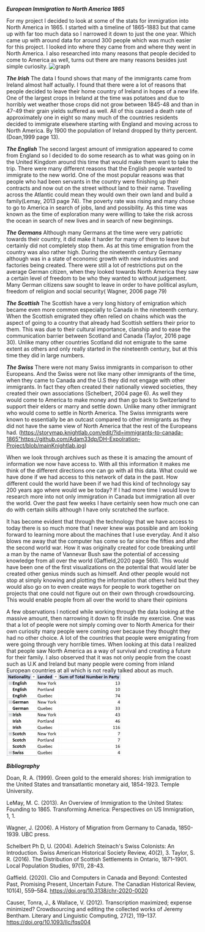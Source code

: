 **_European Immigration to North America 1865_**

For my project I decided to look at some of the stats for immigration into North America in 1865. I started with a timeline of 1865-1883 but that came up with far too much data so I narrowed it down to just the one year. Which came up with around data for around 300 people which was much easier for this project. I looked into where they came from and where they went in North America. I also researched into many reasons that people decided to come to America as well, turns out there are many reasons besides just simple curiosity.
![graph](https://github.com/Adam33dp/DH-Exploration-Exercise/blob/main/Immigration%20Graph.jpg)

**_The Irish_**
The data I found shows that many of the immigrants came from Ireland almost half actually. I found that there were a lot of reasons that people decided to leave their home country of Ireland in hopes of a new life. One of the largest crops in Ireland at the time was potatoes and due to horribly wet weather those crops did not grow between 1845-48 and than in 47-49 their grain yields suffered as well. All of this caused a death rate of approximately one in eight so many much of the countries residents decided to immigrate elsewhere starting with England and moving across to North America. By 1900 the population of Ireland dropped by thirty percent.(Doan,1999 page 13).

**_The English_**
The second largest amount of immigration appeared to come from England so I decided to do some research as to what was going on in the United Kingdom around this time that would make them want to take the trip. There were many different reasons that the English people wanted to immigrate to the new world. One of the most popular reasons was that people who had been servants in the country were finishing up their contracts and now out on the street without land to their name. Travelling across the Atlantic could mean  they  would own their own land and build a family(Lemay, 2013 page 74). The poverty rate was rising and many chose to go to America in search of jobs, land and possibility. As this time was known as the time of exploration many were willing to take the risk across the ocean in search of new lives and in search of new beginnings.

**_The Germans_**
Although many Germans at the time were very patriotic towards their country, it did make it harder for many of them to leave but certainly did not completely stop them. As at this time emigration from the country was also rather high. During the nineteenth century Germany although was in a state of economic growth with new industries and factories being created. There were still a lot of restrictions put on the average German citizen, when they looked towards North America they saw a certain level of freedom to be who they wanted to without judgement. Many German citizens saw sought to leave in order to have political asylum, freedom of religion and social security( Wagner, 2006 page 79)

**_The Scottish_**
The Scottish have a very long history of emigration which became even more common especially to Canada in the nineteenth century. When the Scottish emigrated they often relied on chains which was the aspect of going to a country that already had Scottish settlers their prior to them. This was due to their cultural importance, clanship and to ease the communication barrier between Scotland and Canada (Taylor, 2016 page 30). Unlike many other countries Scotland did not emigrate to the same extent as others and only really started in the nineteenth century, but at this time they did in large numbers.


**_The Swiss_**
There were not many Swiss immigrants in comparison to other Europeans. And the Swiss were not like many other immigrants of the time, when they came to Canada and the U.S they did not engage with other immigrants. In fact they often created their nationally viewed societies, they created their own associations (Schelbert, 2004 page 6). As well they would come to America to make money and than go back to Switzerland to support their elders or marry and settle down. Unlike many other immigrant who would come to settle in North America. The Swiss immigrants were known to essentially be an outcast compared to other immigrants as they did not have the same view of North America that the rest of the Europeans had.
 (https://storymap.knightlab.com/edit/?id=immigrants-to-canada-1865"https://github.com/Adam33dp/DH-Expolration-Project/blob/mainKnightlab.jpg)


When we look through archives such as these it is amazing the amount of information we now have access to. With all this information it makes me think of the different directions one can go with all this data. What could we have done if we had access to this network of data in the past. How different could the world have been if we had this kind of technology say 200 years ago where would we be today? If I had more time I would love to research more into not only immigration in Canada but immigration all over the world. Over the past few weeks I have certainly seen how much one can do with certain skills although I have only scratched the surface.

It has become evident that through the technology that we have access to today there is so much more that I never knew was possible and am looking forward to learning more about the machines that I use everyday. And it also blows me away that the computer has come so far since the fifties and after the second world war. How it was originally created for code breaking until a man by the name of Vannevar Bush saw the potential of accessing knowledge from all over the world (Gaffield,2020 page 560). This would have been one of the first visualizations on the potential that would later be created other genius minds such as himself. And other people would not stop at simply knowing and plotting the information that others held but they would also go on to even create ways for people to work together on projects that one could not figure out on their own through crowdsourcing. This would enable people from all over the world to share their opinions

A few observations I noticed while working through the data looking at the massive amount, then narrowing it down to fit inside my exercise. One was that a lot of people were not simply coming over to North America for their own curiosity many people were coming over because they thought they had no other choice. A lot of the countries that people were emigrating from were going through very horrible times. When looking at this data I realized that people saw North America as a way of survival and creating a future for their family. I also observed that it was not only people from the coast such as U.K and Ireland but many people were coming from inland European countries at all which is not really talked about as much.
![graph](https://github.com/Adam33dp/-hist3814-materials/blob/main/Immigration%20chart.jpg)














**_Bibliography_**

Doan, R. A. (1999). Green gold to the emerald shores: Irish immigration to the United States and transatlantic monetary aid, 1854-1923. Temple University.

LeMay, M. C. (2013). An Overview of Immigration to the United States: Founding to 1865. Transforming America: Perspectives on US Immigration, 1, 1.

Wagner, J. (2006). A History of Migration from Germany to Canada, 1850-1939. UBC press.

Schelbert Ph D, U. (2004). Adelrich Steinach's Swiss Colonists: An Introduction. Swiss American Historical Society Review, 40(2), 3.
Taylor, S. R. (2016). The Distribution of Scottish Settlements in Ontario, 1871–1901. Local Population Studies, 97(1), 28-43.

Gaffield. (2020). Clio and Computers in Canada and Beyond: Contested Past, Promising Present, Uncertain Future. The Canadian Historical Review, 101(4), 559–584. https://doi.org/10.3138/chr-2020-0020

Causer, Tonra, J., & Wallace, V. (2012). Transcription maximized; expense minimized? Crowdsourcing and editing the collected works of Jeremy Bentham. Literary and Linguistic Computing, 27(2), 119–137. https://doi.org/10.1093/llc/fqs004
